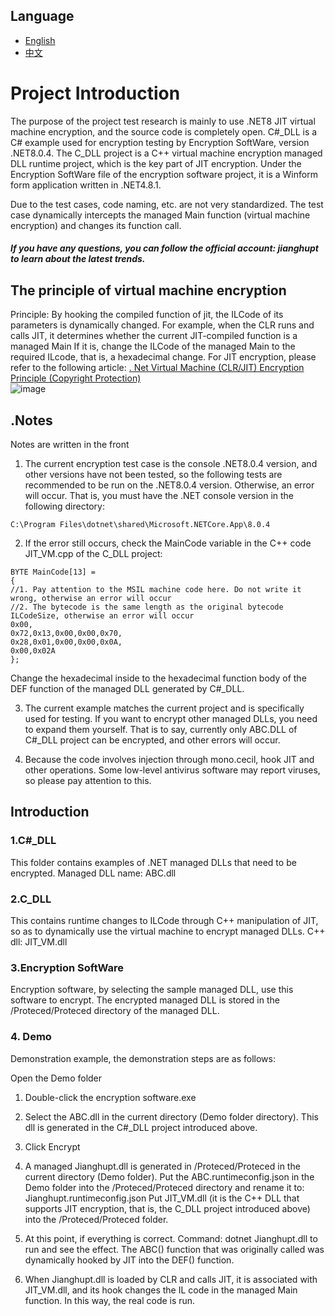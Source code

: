 ## Language

- [English](https://github.com/jianghupt/VME/blob/main/README.md)
- [中文](https://github.com/jianghupt/VME/blob/main/README_zh.md)



# Project Introduction
The purpose of the project test research is mainly to use .NET8 JIT virtual machine encryption, and the source code is completely open.
C#_DLL is a C# example used for encryption testing by Encryption SoftWare, version .NET8.0.4.
The C_DLL project is a C++ virtual machine encryption managed DLL runtime project, which is the key part of JIT encryption.
Under the Encryption SoftWare file of the encryption software project, it is a Winform form application written in .NET4.8.1.

Due to the test cases, code naming, etc. are not very standardized.
The test case dynamically intercepts the managed Main function (virtual machine encryption) and changes its function call.

##### If you have any questions, you can follow the official account: jianghupt to learn about the latest trends.
## The principle of virtual machine encryption
Principle: By hooking the compiled function of jit, the ILCode of its parameters is dynamically changed. For example, when the CLR runs and calls JIT, it determines whether the current JIT-compiled function is a managed Main
If it is, change the ILCode of the managed Main to the required ILcode, that is, a hexadecimal change.
For JIT encryption, please refer to the following article:
 [. Net Virtual Machine (CLR/JIT) Encryption Principle (Copyright Protection)](https://mp.weixin.qq.com/s?__biz=Mzg5NDYwNjU4MA==&mid=2247485395&idx=1&sn=b640a5e447083dc7312effe3dc28dfe9&chksm=c01c4a48f76bc35ecec1f6aa4559d8fcf8686cec2e4d489afe35f1f021cd9a8c8e436fcd5afa&token=2123065953&lang=zh_CN#rd)  
![image](https://github.com/user-attachments/assets/631cd060-7070-44e7-99a8-adbcc4692100)  


## .Notes
Notes are written in the front

1. The current encryption test case is the console .NET8.0.4 version, and other versions have not been tested, so the following tests are recommended to be run on the .NET8.0.4 version. Otherwise, an error will occur.
That is, you must have the .NET console version in the following directory:

```
C:\Program Files\dotnet\shared\Microsoft.NETCore.App\8.0.4
```

2. If the error still occurs, check the MainCode variable in the C++ code JIT_VM.cpp of the C_DLL project:
 ```
BYTE MainCode[13] =
{
//1. Pay attention to the MSIL machine code here. Do not write it wrong, otherwise an error will occur
//2. The bytecode is the same length as the original bytecode ILCodeSize, otherwise an error will occur
0x00,
0x72,0x13,0x00,0x00,0x70,
0x28,0x01,0x00,0x00,0x0A,
0x00,0x02A
};
 ```
Change the hexadecimal inside to the hexadecimal function body of the DEF function of the managed DLL generated by C#_DLL.

3. The current example matches the current project and is specifically used for testing. If you want to encrypt other managed DLLs, you need to expand them yourself. That is to say, currently only ABC.DLL of C#_DLL project can be encrypted, and other errors will occur.

4. Because the code involves injection through mono.cecil, hook JIT and other operations. Some low-level antivirus software may report viruses, so please pay attention to this.

## Introduction
### 1.C#_DLL
This folder contains examples of .NET managed DLLs that need to be encrypted. Managed DLL name: ABC.dll

### 2.C_DLL
This contains runtime changes to ILCode through C++ manipulation of JIT, so as to dynamically use the virtual machine to encrypt managed DLLs. C++ dll: JIT_VM.dll

### 3.Encryption SoftWare
Encryption software, by selecting the sample managed DLL, use this software to encrypt. The encrypted managed DLL is stored in the /Proteced/Proteced directory of the managed DLL.

### 4. Demo
Demonstration example, the demonstration steps are as follows:

Open the Demo folder

1. Double-click the encryption software.exe

2. Select the ABC.dll in the current directory (Demo folder directory). This dll is generated in the C#_DLL project introduced above.

3. Click Encrypt

4. A managed Jianghupt.dll is generated in /Proteced/Proteced in the current directory (Demo folder). Put the ABC.runtimeconfig.json in the Demo folder into the /Proteced/Proteced directory and rename it to: Jianghupt.runtimeconfig.json
Put JIT_VM.dll (it is the C++ DLL that supports JIT encryption, that is, the C_DLL project introduced above) into the /Proteced/Proteced folder.

5. At this point, if everything is correct. Command: dotnet Jianghupt.dll to run and see the effect. The ABC() function that was originally called was dynamically hooked by JIT into the DEF() function.

6. When Jianghupt.dll is loaded by CLR and calls JIT, it is associated with JIT_VM.dll, and its hook changes the IL code in the managed Main function. In this way, the real code is run.
